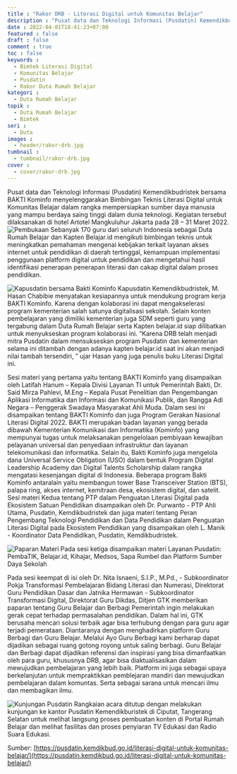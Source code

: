 ```yaml
---
title : "Rakor DRB - Literasi Digital untuk Komunitas Belajar"
description : "Pusat data dan Teknologi Informasi (Pusdatin) Kemendikbudristek bersama BAKTI Kominfo menyelenggarakan Bimbingan Teknis Literasi Digital untuk Komunitas Belajar dalam rangka mempersiapkan sumber daya manusia yang mampu berdaya saing tinggi dalam dunia teknologi. Kegiatan tersebut dilaksanakan di hotel Artotel Mangkuluhur Jakarta pada 28 – 31 Maret 2022. "
date : 2022-04-01T18:41:23+07:00
featured : false
draft : false
comment : true
toc : false
keywords : 
  - Bimtek Literasi Digital
  - Komunitas Belajar
  - Pusdatin
  - Rakor Duta Rumah Belajar
kategori : 
  - Duta Rumah Belajar
topik :
  - Duta Rumah Belajar
  - Bimtek
seri : 
  - Duta
images : 
  - header/rakor-drb.jpg
tumbnail : 
  - tumbnail/rakor-drb.jpg
cover : 
  - cover/rakor-drb.jpg
---
```

Pusat data dan Teknologi Informasi (Pusdatin) Kemendikbudristek bersama BAKTI Kominfo menyelenggarakan Bimbingan Teknis Literasi Digital untuk Komunitas Belajar dalam rangka mempersiapkan sumber daya manusia yang mampu berdaya saing tinggi dalam dunia teknologi. Kegiatan tersebut dilaksanakan di hotel Artotel Mangkuluhur Jakarta pada 28 – 31 Maret 2022. 
![Pembukaan](/images/drb21/pembukaan-bimtek-literasi.jpg)
Sebanyak 170 guru dari seluruh Indonesia sebagai Duta Rumah Belajar dan Kapten Belajar.id mengikuti bimbingan teknis untuk meningkatkan pemahaman mengenai kebijakan terkait layanan akses internet untuk pendidikan di daerah tertinggal, kemampuan implementasi penggunaan platform digital untuk pendidikan dan mengetahui hasil identifikasi penerapan penerapan literasi dan cakap digital dalam proses pendidikan.

![Kapusdatin bersama Bakti Kominfo](https://pusdatin.kemdikbud.go.id/wp-content/uploads/2022/03/Kapusdatin-bersama-Danny-BAKTI-KOMINFO.jpeg)
Kapusdatin Kemendikbudristek, M. Hasan Chabibie menyatakan kesiapannya untuk mendukung program kerja BAKTI Kominfo. Karena dengan kolaborasi ini dapat mengakselerasi program kementerian salah satunya digitalisasi sekolah. Selain konten pembelajaran yang dimiliki kementerian juga SDM seperti guru yang tergabung dalam Duta Rumah Belajar serta Kapten belajar.id siap dilibatkan untuk menyukseskan program kolaborasi ini.
“Karena DRB telah menjadi mitra Pusdatin dalam mensukseskan program Pusdatin dan kementerian selama ini ditambah dengan adanya kapten belajar.id saat ini akan menjadi nilai tambah tersendiri, ” ujar Hasan yang juga penulis buku Literasi Digital ini.

Sesi materi yang pertama yaitu tentang BAKTI Kominfo yang disampaikan oleh Latifah Hanum – Kepala Divisi Layanan TI untuk Pemerintah Bakti, Dr. Said Mirza Pahlevi, M.Eng – Kepala Pusat Penelitian dan Pengembangan Aplikasi Informatika dan Informasi dan Komunikasi Publik, dan Rangga Adi Negara – Penggerak Swadaya Masyarakat Ahli Muda. Dalam sesi ini disampaikan tentang BAKTI Kominfo dan juga Program Gerakan Nasional  Literasi Digital 2022. BAKTI merupakan badan layanan yangg berada dibawah Kementerian Komunikasi dan Informatika (Kominfo) yang mempunyai tugas untuk melaksanakan pengelolaan pembiyaan kewajiban pelayanan universal dan penyediaan infrastruktur dan layanan telekomunikasi dan informatika. Selain itu, Bakti Kominfo juga mengelola dana Universal Service Obligation (USO) dalam bentuk Program Digital Leadership Academy dan Digital Talents Scholarship dalam rangka mengatasi kesenjangan digital di Indonesia. Beberapa program Bakti Kominfo antaralain yaitu membangun tower Base Transceiver Station (BTS), palapa ring, akses internet, kemitraan desa, ekosistem digital, dan satelit. 
Sesi materi Kedua tentang PTP dalam Penguatan Literasi Digital pada Ekosistem Satuan Pendidikan disampaikan oleh Dr. Purwanto - PTP Ahli Utama, Pusdatin, Kemdikbudristek dan juga materi tentang Peran Pengembang Teknologi Pendidikan dan Data Pendidikan dalam Penguatan Literasi Digital pada Ekosistem Pendidikan yang disampaikan oleh L. Manik - Koordinator Data Pendidikan, Pusdatin, Kemdikbudristek.
 
![Paparan Materi](https://pusdatin.kemdikbud.go.id/wp-content/uploads/2022/03/Copy-of-WhatsApp-Image-2022-03-29-at-18.56.11-1.jpeg)
Pada sesi ketiga disampaikan materi Layanan Pusdatin: PembaTIK, Belajar.id, Kihajar, Medsos, Sapa Rumbel dan Platform Sumber Daya Sekolah
 
Pada sesi keempat di isi oleh Dr. Nita Isnaeni, S.I.P., M.Pd., - Subkoordinator Pokja Transformasi Pembelajaran Bidang Literasi dan Numerasi, Direktorat Guru Pendidikan Dasar dan Jatnika Hermawan - Subkoordinator Transformasi Digital, Direktorat Guru Dikdas, Ditjen GTK memberikan paparan tentang Guru Belajar dan Berbagi Pemerintah ingin melakukan gerak cepat terhadap permasalahan pendidikan. Dalam hal ini, GTK berusaha mencari solusi terbaik agar bisa terhubung dengan para guru agar terjadi pemerataan. Diantaranya dengan menghadirkan platform Guru Berbagi dan Guru Belajar. Melalui Ayo Guru Berbagi kami berharap dapat dijadikan sebagai ruang gotong royong untuk saling berbagi. Guru Belajar dan Berbagi dapat dijadikan referensi dan inspirasi yang bisa dimanfaatkan oleh para guru, khususnya DRB, agar bisa diaktualisasikan dalam mewujudkan pembelajaran yang lebih baik. Platform ini juga sebagai upaya berkelanjutan untuk mempraktikkan pemblejaran mandiri dan mewujudkan pembelajaran dalam komuntas. Serta sebagai sarana untuk mencari ilmu dan membagikan ilmu.

![Kunjungan Pusdatin](https://pusdatin.kemdikbud.go.id/wp-content/uploads/2022/03/Foto-Bersama-DRB-berlatar-Gedung-Pusdatin.jpeg)
Rangkaian acara ditutup dengan melakukan kunjungan ke kantor Pusdatin Kemendikburistek di Ciputat, Tangerang Selatan untuk melihat langsung proses pembuatan konten di Portal Rumah Belajar dan melihat fasilitas dan proses penyiaran TV Edukasi dan Radio Suara Edukasi.

Sumber: [https://pusdatin.kemdikbud.go.id/literasi-digital-untuk-komunitas-belajar/](https://pusdatin.kemdikbud.go.id/literasi-digital-untuk-komunitas-belajar/)
